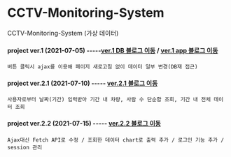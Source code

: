 # CCTV-Monitoring-System
 CCTV-Monitoring-System (가상 데이터)
 
#### project ver.1  (2021-07-05) -----[ver.1 DB 블로그 이동](https://seohyun-kim.github.io/CCTV_ver_1/) /  [ver.1 app 블로그 이동](https://seohyun-kim.github.io/CCTV_ver_1_app/)
    버튼 클릭시 ajax를 이용해 페이지 새로고침 없이 데이터 일부 변경(DB재 접근)
#### project ver.2.1  (2021-07-10) ----- [ver.2.1 블로그 이동](https://seohyun-kim.github.io/CCTV_ver.2/)
    사용자로부터 날짜(기간) 입력받아 기간 내 차량, 사람 수 단순합 조회, 기간 내 전체 데이터 조회
  
#### project ver.2.2  (2021-07-15) ----- [ver.2.2 블로그 이동](https://seohyun-kim.github.io/CCTV_ver.2.2/)  

    Ajax대신 Fetch API로 수정 / 조회한 데이터 chart로 출력 추가 / 로그인 기능 추가 / session 관리

<br />  

